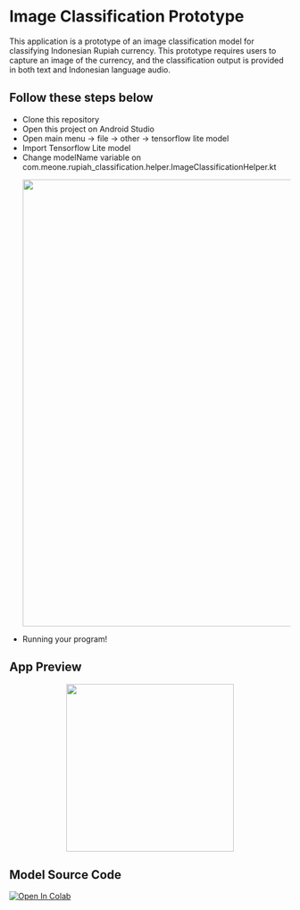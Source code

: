 # Image Classification Prototype 
This application is a prototype of an image classification model for classifying Indonesian Rupiah currency. This prototype requires users to capture an image of the currency, and the classification output is provided in both text and Indonesian language audio.


## Follow these steps below
- Clone this repository
- Open this project on Android Studio
- Open main menu -> file -> other ->  tensorflow lite model
- Import Tensorflow Lite model
- Change modelName variable on com.meone.rupiah_classification.helper.ImageClassificationHelper.kt
  <p align="center"><img src="https://github.com/user-attachments/assets/cbfbaddc-d80f-4540-92bc-2ad85b855818" width="800" /></p>
- Running your program!

## App Preview
<p align="center"><img src="https://github.com/user-attachments/assets/6a2b7237-e238-4b14-b3a1-d9ad6bd1978d" width="300" />

## Model Source Code
<a href="https://colab.research.google.com/drive/1_RYlcNoP3WMrbVJ1CU9zBz5df6DcXBUp?usp=sharing" target="_parent"><img src="https://colab.research.google.com/assets/colab-badge.svg" alt="Open In Colab"/></a>
